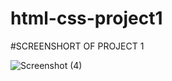 # html-css-project1


#SCREENSHORT OF PROJECT 1

![Screenshot (4)](https://github.com/nidhiii112/html-css-project1/assets/117963273/71b91e6c-0bda-49e3-9fde-03e34f2fca48)


